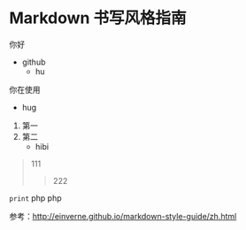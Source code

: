 # Markdown 书写风格指南
你好
- github
    - hu 

你在使用

- hug
1. 第一
2. 第二
    - hibi

> 111
>> 222

`print`
    php
    php

参考：http://einverne.github.io/markdown-style-guide/zh.html